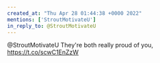 ```yaml
---
created_at: "Thu Apr 28 01:44:38 +0000 2022"
mentions: ['StroutMotivateU']
in_reply_to: @StroutMotivateU
---
```


@StroutMotivateU They're both really proud of you, https://t.co/scwC1EnZzW